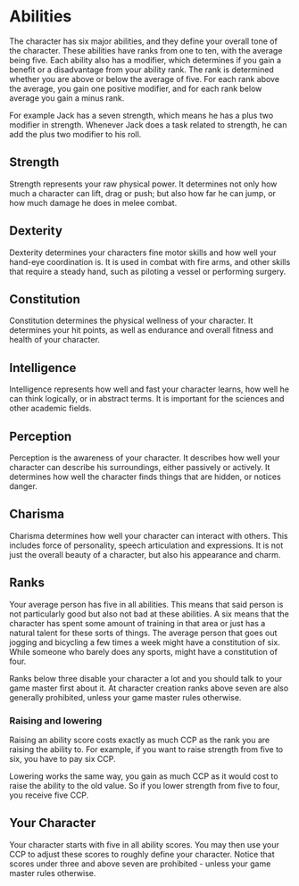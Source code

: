 # Abilities

The character has six major abilities, and they define your overall tone of the
character. These abilities have ranks from one to ten, with the average being
five. Each ability also has a modifier, which determines if you gain a benefit
or a disadvantage from your ability rank. The rank is determined whether you are
above or below the average of five. For each rank above the average, you gain
one positive modifier, and for each rank below average you gain a minus rank.

For example Jack has a seven strength, which means he has a plus two modifier
in strength. Whenever Jack does a task related to strength, he can add the plus
two modifier to his roll.

## <i class="fa fa-2x icon-strength icon-strength-h1"></i> Strength
Strength represents your raw physical power. It determines not
only how much a character can lift, drag or push; but also how far he can jump,
or how much damage he does in melee combat.

## <i class="fa fa-2x icon-dexterity icon-dexterity-h1"></i> Dexterity
Dexterity determines your characters fine motor skills and how
well your hand-eye coordination is. It is used in combat with fire arms, and
other skills that require a steady hand, such as piloting a vessel or performing
surgery.

## <i class="fa fa-2x icon-constitution icon-constitution-h1"></i> Constitution
Constitution determines the physical wellness of your
character. It determines your hit points, as well as endurance and overall
fitness and health of your character.

## <i class="fa fa-2x icon-intelligence icon-intelligence-h1"></i> Intelligence
Intelligence represents how well and fast your character
learns, how well he can think logically, or in abstract terms. It is important
for the sciences and other academic fields.

## <i class="fa fa-2x icon-perception icon-perception-h1"></i> Perception
Perception is the awareness of your character. It describes
how well your character can describe his surroundings, either passively or
actively. It determines how well the character finds things that are hidden,
or notices danger.

## <i class="fa fa-2x icon-charisma icon-charisma-h1"></i> Charisma
Charisma determines how well your character can interact with
others. This includes force of personality, speech articulation and expressions.
It is not just the overall beauty of a character, but also his appearance and
charm.

## Ranks

Your average person has five in all abilities. This means that said person is
not particularly good but also not bad at these abilities. A six means that the
character has spent some amount of training in that area or just has a
natural talent for these sorts of things. The average person that goes out
jogging and bicycling a few times a week might have a constitution of six.
While someone who barely does any sports, might have a constitution of four.

Ranks below three disable your character a lot and you should talk to your
game master first about it. At character creation ranks above seven are also
generally prohibited, unless your game master rules otherwise.

### Raising and lowering

Raising an ability score costs exactly as much CCP as the rank you are raising
the ability to. For example, if you want to raise strength from five to six, you
have to pay six CCP.

Lowering works the same way, you gain as much CCP as it would cost to raise the
ability to the old value. So if you lower strength from five to four, you
receive five CCP.

## Your Character

Your character starts with five in all ability scores. You may then use your
CCP to adjust these scores to roughly define your character. Notice that scores
under three and above seven are prohibited - unless your game master rules
otherwise.
